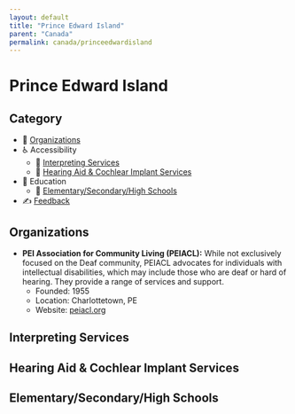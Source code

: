 ```yaml
---
layout: default
title: "Prince Edward Island"
parent: "Canada"
permalink: canada/princeedwardisland
---
```

# Prince Edward Island
## Category
- 🏢 [Organizations](#organizations)
- ♿ Accessibility
  - 💬 [Interpreting Services](#interpreting-services)
  - 🦻 [Hearing Aid & Cochlear Implant Services](#hearing-aid-&-cochlear-impant-services)
- 📖 Education
    - 🏫 [Elementary/Secondary/High Schools](#elementarysecondaryhigh-schools)
- ✍️ [Feedback](#feedback)

## Organizations

- **PEI Association for Community Living (PEIACL):** While not exclusively focused on the Deaf community, PEIACL advocates for individuals with intellectual disabilities, which may include those who are deaf or hard of hearing. They provide a range of services and support.
  - Founded: 1955
  - Location: Charlottetown, PE
  - Website: [peiacl.org](https://peiacl.org/)

## Interpreting Services

## Hearing Aid & Cochlear Implant Services

## Elementary/Secondary/High Schools
